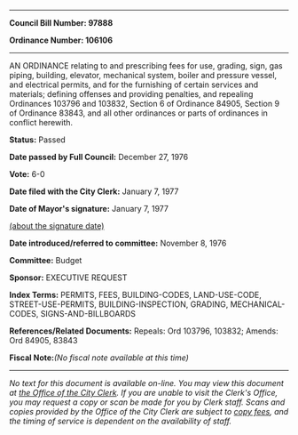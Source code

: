 

********

**Council Bill Number: 97888**
   
**Ordinance Number: 106106**
********

 AN ORDINANCE relating to and prescribing fees for use, grading, sign, gas piping, building, elevator, mechanical system, boiler and pressure vessel, and electrical permits, and for the furnishing of certain services and materials; defining offenses and providing penalties, and repealing Ordinances 103796 and 103832, Section 6 of Ordinance 84905, Section 9 of Ordinance 83843, and all other ordinances or parts of ordinances in conflict herewith.

**Status:** Passed
   
**Date passed by Full Council:** December 27, 1976
   
**Vote:** 6-0
   
**Date filed with the City Clerk:** January 7, 1977
   
**Date of Mayor's signature:** January 7, 1977
   
[(about the signature date)](/~public/approvaldate.htm)
   
   
   
**Date introduced/referred to committee:** November 8, 1976
   
**Committee:** Budget
   
**Sponsor:** EXECUTIVE REQUEST
   
   
**Index Terms:** PERMITS, FEES, BUILDING-CODES, LAND-USE-CODE, STREET-USE-PERMITS, BUILDING-INSPECTION, GRADING, MECHANICAL-CODES, SIGNS-AND-BILLBOARDS

**References/Related Documents:** Repeals: Ord 103796, 103832; Amends: Ord 84905, 83843

**Fiscal Note:**_(No fiscal note available at this time)_
********

_No text for this document is available on-line. You may view this document at [the Office of the City Clerk](http://www.seattle.gov/leg/clerk/contactUs.htm). If you are unable to visit the Clerk's Office, you may request a copy or scan be made for you by Clerk staff. Scans and copies provided by the Office of the City Clerk are subject to [copy fees](http://clerk.seattle.gov/~public/clerkfees.htm), and the timing of service is dependent on the availability of staff._

